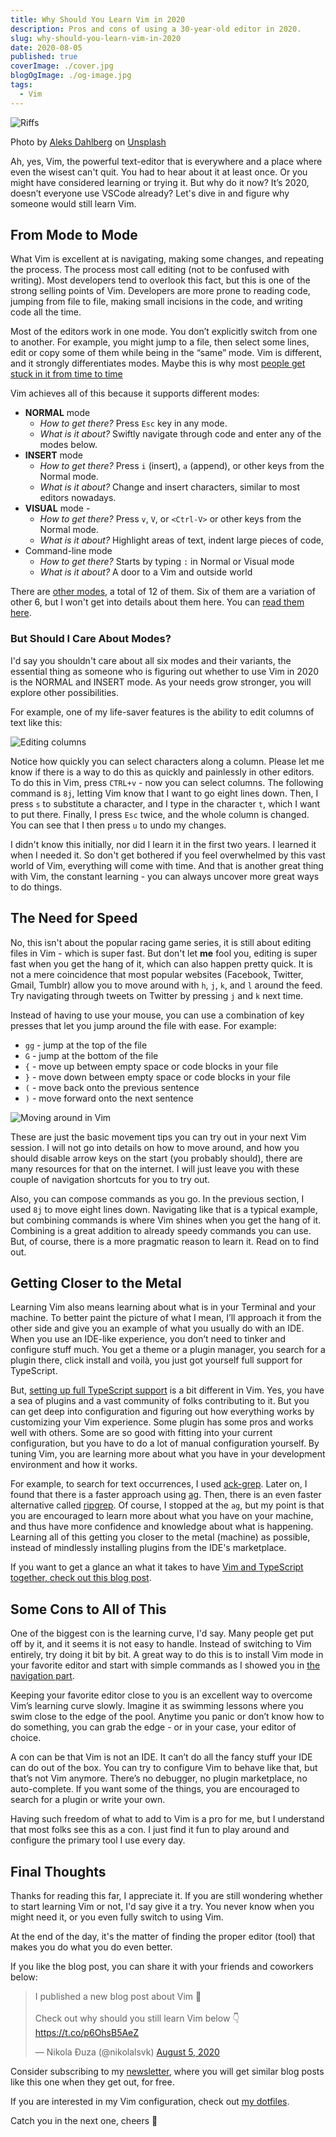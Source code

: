 ```yaml
---
title: Why Should You Learn Vim in 2020
description: Pros and cons of using a 30-year-old editor in 2020.
slug: why-should-you-learn-vim-in-2020
date: 2020-08-05
published: true
coverImage: ./cover.jpg
blogOgImage: ./og-image.jpg
tags:
  - Vim
---
```


![Riffs](./cover.jpg)

<div class="photo-caption">
  Photo by <a href="https://unsplash.com/@aleksdahlberg?utm_source=unsplash&amp;utm_medium=referral&amp;utm_content=creditCopyText">Aleks Dahlberg</a> on <a href="https://unsplash.com/s/photos/old-vs-new?utm_source=unsplash&amp;utm_medium=referral&amp;utm_content=creditCopyText">Unsplash</a>
</div>

Ah, yes, Vim, the powerful text-editor that is everywhere and a place where
even the wisest can't quit. You had to hear about it at least once. Or you
might have considered learning or trying it. But why do it now? It’s 2020,
doesn’t everyone use VSCode already? Let's dive in and figure why someone would
still learn Vim.

## From Mode to Mode

What Vim is excellent at is navigating, making some changes, and repeating the
process. The process most call editing (not to be confused with writing). Most
developers tend to overlook this fact, but this is one of the strong selling
points of Vim. Developers are more prone to reading code, jumping from file to
file, making small incisions in the code, and writing code all the time.

Most of the editors work in one mode. You don’t explicitly switch from one to
another. For example, you might jump to a file, then select some lines, edit or
copy some of them while being in the “same” mode. Vim is different, and it
strongly differentiates modes. Maybe this is why most
[people get stuck in it from time to time](https://stackoverflow.com/questions/11828270/how-do-i-exit-the-vim-editor)

Vim achieves all of this because it supports different modes:

- **NORMAL** mode
  - _How to get there?_ Press `Esc` key in any mode.
  - _What is it about?_ Swiftly navigate through code and enter any of the modes below.
- **INSERT** mode
  - _How to get there?_ Press `i` (insert), `a` (append), or other keys from the Normal mode.
  - _What is it about?_ Change and insert characters, similar to most editors nowadays.
- **VISUAL** mode -
  - _How to get there?_ Press `v`, `V`, or `<Ctrl-V>` or other keys from the Normal mode.
  - _What is it about?_ Highlight areas of text, indent large pieces of code,
- Command-line mode
  - _How to get there?_ Starts by typing `:` in Normal or Visual mode
  - _What is it about?_ A door to a Vim and outside world

There are [other modes](<https://en.wikipedia.org/wiki/Vim_(text_editor)#Modes>), a total of 12 of them.
Six of them are a variation of other 6, but I won't get into details about them here.
You can [read them here](http://vimdoc.sourceforge.net/htmldoc/intro.html#vim-modes-intro).

### But Should I Care About Modes?

I'd say you shouldn't care about all six modes and their variants, the essential
thing as someone who is figuring out whether to use Vim in 2020 is the NORMAL
and INSERT mode. As your needs grow stronger, you will explore other possibilities.

For example, one of my life-saver features is the ability to edit columns of
text like this:

![Editing columns](./editing-columns.gif)

Notice how quickly you can select characters along a column. Please let me
know if there is a way to do this as quickly and painlessly in other editors.
To do this in Vim, press `CTRL+v` - now you can select columns. The following
command is `8j`, letting Vim know that I want to go eight lines down. Then, I press
`s` to substitute a character, and I type in the character `t`, which I want to
put there. Finally, I press `Esc` twice, and the whole column is changed. You can see
that I then press `u` to undo my changes.

I didn't know this initially, nor did I learn it in the first two years. I
learned it when I needed it. So don't get bothered if you feel overwhelmed by this
vast world of Vim, everything will come with time. And that is another great
thing with Vim, the constant learning - you can always uncover more great ways
to do things.

## The Need for Speed

No, this isn't about the popular racing game series, it is still about editing
files in Vim - which is super fast. But don't let **me** fool you, editing is super
fast when you get the hang of it, which can also happen pretty quick. It is not a
mere coincidence that most popular websites (Facebook, Twitter, Gmail,
Tumblr) allow you to move around with `h`, `j`, `k`, and `l` around the
feed. Try navigating through tweets on Twitter by pressing `j` and `k` next time.

Instead of having to use your mouse, you can use a combination of key presses
that let you jump around the file with ease. For example:

- `gg` - jump at the top of the file
- `G` - jump at the bottom of the file
- `{` - move up between empty space or code blocks in your file
- `}` - move down between empty space or code blocks in your file
- `(` - move back onto the previous sentence
- `)` - move forward onto the next sentence

![Moving around in Vim](./moving-around.gif)

These are just the basic movement tips you can try out in your next Vim
session. I will not go into details on how to move around, and how you should
disable arrow keys on the start (you probably should), there are many
resources for that on the internet. I will just leave you with these couple of
navigation shortcuts for you to try out.

Also, you can compose commands as you go. In the previous section, I used `8j`
to move eight lines down. Navigating like that is a typical example,
but combining commands is where Vim shines when you get the hang of it.
Combining is a great addition to already speedy commands you can use. But, of
course, there is a more pragmatic reason to learn it. Read on to find out.

## Getting Closer to the Metal

Learning Vim also means learning about what is in your Terminal and your
machine. To better paint the picture of what I mean, I’ll approach it from the
other side and give you an example of what you usually do with an IDE. When you
use an IDE-like experience, you don’t need to tinker and configure stuff much.
You get a theme or a plugin manager, you search for a plugin there, click
install and voilà, you just got yourself full support for TypeScript.

But, [setting up full TypeScript support](/ultimate-vim-typescript-setup) is a bit different in Vim.
Yes, you have a sea of plugins and a vast community of folks contributing to
it. But you can get deep into configuration and figuring out how
everything works by customizing your Vim experience. Some plugin has some pros
and works well with others. Some are so good with fitting into your current
configuration, but you have to do a lot of manual configuration yourself.
By tuning Vim, you are learning more about what you have in your development
environment and how it works.

For example, to search for text occurrences, I used
[ack-grep](http://manpages.ubuntu.com/manpages/trusty/man1/ack-grep.1p.html).
Later on, I found that there is a faster approach using [ag](https://github.com/ggreer/the_silver_searcher). Then, there is
an even faster alternative called [ripgrep](https://github.com/BurntSushi/ripgrep).
Of course, I stopped at the `ag`, but my point is that you are encouraged to
learn more about what you have on your machine, and thus have more confidence
and knowledge about what is happening. Learning all of this getting you closer to the
metal (machine) as possible, instead of mindlessly installing plugins from the
IDE's marketplace.

If you want to get a glance an what it takes to have
[Vim and TypeScript together, check out this blog post](/ultimate-vim-typescript-setup).

## Some Cons to All of This

One of the biggest con is the learning curve, I'd say. Many people get put off
by it, and it seems it is not easy to handle. Instead of switching to Vim entirely,
try doing it bit by bit. A great way to do this is to install Vim mode in your
favorite editor and start with simple commands as I showed you in
[the navigation part](#the-need-for-speed).

Keeping your favorite editor close to you is an excellent way to overcome Vim’s
learning curve slowly. Imagine it as swimming lessons where you swim close to
the edge of the pool. Anytime you panic or don’t know how to do something, you
can grab the edge - or in your case, your editor of choice.

A con can be that Vim is not an IDE. It can’t do all the fancy stuff your IDE
can do out of the box. You can try to configure Vim to behave like that, but
that’s not Vim anymore. There’s no debugger, no plugin marketplace, no
auto-complete. If you want some of the things, you are encouraged to search for
a plugin or write your own.

Having such freedom of what to add to Vim is a pro for me, but I understand
that most folks see this as a con. I just find it fun to play around and
configure the primary tool I use every day.

## Final Thoughts

Thanks for reading this far, I appreciate it. If you are still wondering
whether to start learning Vim or not, I'd say give it a try. You never know
when you might need it, or you even fully switch to using Vim.

At the end of the day, it's the matter of finding the proper editor
(tool) that makes you do what you do even better.

If you like the blog post, you can share it with your friends and coworkers below:

<blockquote class="twitter-tweet tw-align-center"><p lang="en" dir="ltr">I published a new blog post about Vim 🎉<br><br>Check out why should you still learn Vim below 👇<a href="https://t.co/p6OhsB5AeZ">https://t.co/p6OhsB5AeZ</a></p>&mdash; Nikola Đuza (@nikolalsvk) <a href="https://twitter.com/nikolalsvk/status/1290954571318165504?ref_src=twsrc%5Etfw">August 5, 2020</a></blockquote> <script async src="https://platform.twitter.com/widgets.js" charset="utf-8"></script>

Consider subscribing to my [newsletter](/newsletter), where you will get
similar blog posts like this one when they get out, for free.

If you are interested in my Vim configuration, check out [my dotfiles](https://github.com/nikolalsvk/dotfiles).

Catch you in the next one, cheers 🍻
